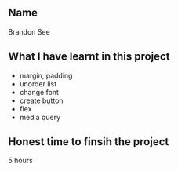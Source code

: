 ## Name
Brandon See

## What I have learnt in this project
- margin, padding
- unorder list
- change font
- create button
- flex
- media query

## Honest time to finsih the project
5 hours
